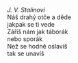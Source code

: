 *J. V. Stalinovi*<br/>
Náš drahý otče a děde<br/>
jakpak se ti vede<br/>
Záříš nám jak táborák<br/>
nebo sporák<br/>
Než se hodně oslavíš<br/>
tak se unavíš<br/>

